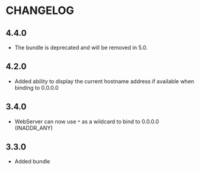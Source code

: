 CHANGELOG
=========

4.4.0
-----

 * The bundle is deprecated and will be removed in 5.0.

4.2.0
-----

 * Added ability to display the current hostname address if available when binding to 0.0.0.0

3.4.0
-----

 * WebServer can now use `*` as a wildcard to bind to 0.0.0.0 (INADDR_ANY)

3.3.0
-----

 * Added bundle
